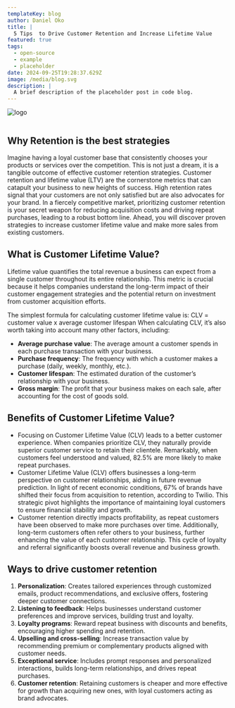 ```yaml
---
templateKey: blog
author: Daniel Oko
title: |
  5 Tips  to Drive Customer Retention and Increase Lifetime Value
featured: true
tags:
  - open-source
  - example
  - placeholder
date: 2024-09-25T19:28:37.629Z
image: /media/blog.svg
description: |
  A brief description of the placeholder post in code blog.
---
```

![logo](/media/blog.svg)

 ![](<>)

## Why Retention is the best strategies

Imagine having a loyal customer base that consistently chooses your products or services over the competition. This is not just a dream, it is a tangible outcome of effective customer retention strategies.
Customer retention and lifetime value (LTV) are the cornerstone metrics that can catapult your business to new heights of success.
High retention rates signal that your customers are not only satisfied but are also advocates for your brand. In a fiercely competitive market, prioritizing customer retention is your secret weapon for reducing acquisition costs and driving repeat purchases, leading to a robust bottom line.
Ahead, you will discover proven strategies to increase customer lifetime value and make more sales from existing customers.

## What is Customer Lifetime Value?

Lifetime value quantifies the total revenue a business can expect from a single customer throughout its entire relationship. This metric is crucial because it helps companies understand the long-term impact of their customer engagement strategies and the potential return on investment from customer acquisition efforts.

The simplest formula for calculating customer lifetime value is:
CLV = customer value x average customer lifespan
When calculating CLV, it’s also worth taking into account many other factors, including:

* **Average purchase value**: The average amount a customer spends in each purchase transaction with your business.  
* **Purchase frequency**: The frequency with which a customer makes a purchase (daily, weekly, monthly, etc.).  
* **Customer lifespan**: The estimated duration of the customer’s relationship with your business.  
* **Gross margin**: The profit that your business makes on each sale, after accounting for the cost of goods sold.  

## Benefits of Customer Lifetime Value?

* Focusing on Customer Lifetime Value (CLV) leads to a better customer experience. When companies prioritize CLV, they naturally provide superior customer service to retain their clientele. Remarkably, when customers feel understood and valued, 82.5% are more likely to make repeat purchases.
* Customer Lifetime Value (CLV) offers businesses a long-term perspective on customer relationships, aiding in future revenue prediction. In light of recent economic conditions, 67% of brands have shifted their focus from acquisition to retention, according to Twilio. This strategic pivot highlights the importance of maintaining loyal customers to ensure financial stability and growth.
* Customer retention directly impacts profitability, as repeat customers have been observed to make more purchases over time. Additionally, long-term customers often refer others to your business, further enhancing the value of each customer relationship. This cycle of loyalty and referral significantly boosts overall revenue and business growth.

## Ways to drive customer retention

1. **Personalization**: Creates tailored experiences through customized emails, product recommendations, and exclusive offers, fostering deeper customer connections.  
2. **Listening to feedback**: Helps businesses understand customer preferences and improve services, building trust and loyalty.  
3. **Loyalty programs**: Reward repeat business with discounts and benefits, encouraging higher spending and retention.  
4. **Upselling and cross-selling**: Increase transaction value by recommending premium or complementary products aligned with customer needs.  
5. **Exceptional service**: Includes prompt responses and personalized interactions, builds long-term relationships, and drives repeat purchases.  
6. **Customer retention**: Retaining customers is cheaper and more effective for growth than acquiring new ones, with loyal customers acting as brand advocates.

